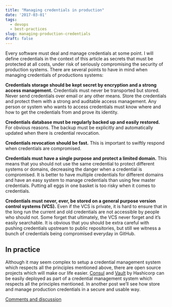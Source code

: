 ```yaml
---
title: "Managing credentials in production"
date: '2017-03-01'
tags:
  - devops
  - best-practices
slug: managing-production-credentials
draft: false
---
```



<p>Every software must deal and manage credentials at some point. I will define credentials in the context of this article as secrets that must be protected at all costs, under risk of seriously compromising the security of production systems. There are several points to have in mind when managing credentials of productions systems:</p>

<p><strong>Credentials storage should be kept secret by encryption and a strong access management.</strong>
Credentials must never be transported but stored. Never send credentials over email or any other means. Store the credentials and protect them with a strong and auditable access management. Any person or system who wants to access credentials must know where and how to get the credentials from and prove its identity.</p>

<p><strong>Credentials database must be regularly backed up and easily restored.</strong> For obvious reasons. The backup must be explicitly and automatically updated when there is credential revocation.</p>

<p><strong>Credentials revocation should be fast.</strong> This is important to swiftly respond when credentials are compromised.</p>

<p><strong>Credentials must have a single purpose and protect a limited domain.</strong> This means that you should not use the same credential to protect different systems or domains, decreasing the danger when a credential is compromised. It is better to have multiple credentials for different domains and have an easy system to manage credentials than using few master credentials. Putting all eggs in one basket is too risky when it comes to credentials.</p>

<p><strong>Credentials must never, ever, be stored on a general purpose version control systems (VCS).</strong> Even if the VCS is private, it is hard to ensure that in the long run the current and old credentials are not accessible by people who should not. Some forget that ultimately, the VCS never forget and it&rsquo;s easily searchable. It is obvious that you should be extra careful with pushing credentials upstream to public repositories, but still we witness a bunch of credentials being compromised everyday in GitHub.</p>

<h2 id="in-practice">In practice</h2>

<p>Although it may seem complex to setup a credential management system which respects all the principles mentioned above, there are open source projects which will make our life easier. <a href="https://www.consul.io/">Consul</a> and <a href="https://vaultproject.io">Vault</a> by Hashicorp can be easily deployed as part of a credential management system which respects all the principles mentioned. In another post we’ll see how store and manage production credentials in a secure and usable way.</p>

<p><a href="https://news.ycombinator.com/item?id=15109637">Comments and discussion</a></p>
